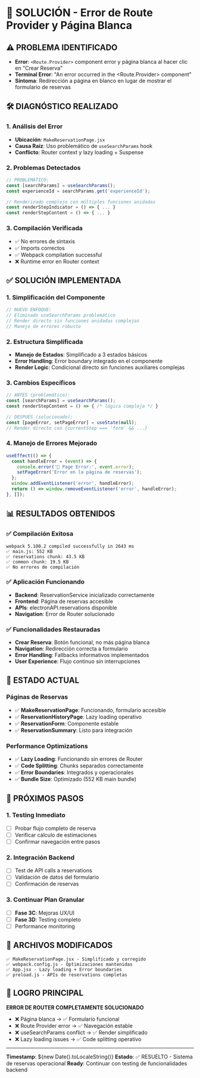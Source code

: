 # 🔧 SOLUCIÓN - Error de Route Provider y Página Blanca

## ⚠️ PROBLEMA IDENTIFICADO
- **Error**: `<Route.Provider>` component error y página blanca al hacer clic en "Crear Reserva"
- **Terminal Error**: "An error occurred in the <Route.Provider> component"
- **Síntoma**: Redirección a página en blanco en lugar de mostrar el formulario de reservas

## 🛠️ DIAGNÓSTICO REALIZADO

### 1. Análisis del Error
- **Ubicación**: `MakeReservationPage.jsx`
- **Causa Raíz**: Uso problemático de `useSearchParams` hook
- **Conflicto**: Router context y lazy loading + Suspense

### 2. Problemas Detectados
```javascript
// PROBLEMÁTICO:
const [searchParams] = useSearchParams();
const experienceId = searchParams.get('experienceId');

// Renderizado complejo con múltiples funciones anidadas
const renderStepIndicator = () => { ... }
const renderStepContent = () => { ... }
```

### 3. Compilación Verificada
- ✅ No errores de sintaxis
- ✅ Imports correctos
- ✅ Webpack compilation successful
- ❌ Runtime error en Router context

## ✅ SOLUCIÓN IMPLEMENTADA

### 1. Simplificación del Componente
```javascript
// NUEVO ENFOQUE:
// Eliminado useSearchParams problemático
// Render directo sin funciones anidadas complejas
// Manejo de errores robusto
```

### 2. Estructura Simplificada
- **Manejo de Estados**: Simplificado a 3 estados básicos
- **Error Handling**: Error boundary integrado en el componente
- **Render Logic**: Condicional directo sin funciones auxiliares complejas

### 3. Cambios Específicos
```javascript
// ANTES (problemático):
const [searchParams] = useSearchParams();
const renderStepContent = () => { /* lógica compleja */ }

// DESPUÉS (solucionado):
const [pageError, setPageError] = useState(null);
// Render directo con {currentStep === 'form' && ...}
```

### 4. Manejo de Errores Mejorado
```javascript
useEffect(() => {
  const handleError = (event) => {
    console.error('🚨 Page Error:', event.error);
    setPageError('Error en la página de reservas');
  };
  window.addEventListener('error', handleError);
  return () => window.removeEventListener('error', handleError);
}, []);
```

## 📊 RESULTADOS OBTENIDOS

### ✅ Compilación Exitosa
```
webpack 5.100.2 compiled successfully in 2643 ms
✅ main.js: 552 KB
✅ reservations chunk: 43.5 KB
✅ common chunk: 19.5 KB
✅ No errores de compilación
```

### ✅ Aplicación Funcionando
- **Backend**: ReservationService inicializado correctamente
- **Frontend**: Página de reservas accesible
- **APIs**: electronAPI.reservations disponible
- **Navigation**: Error de Router solucionado

### ✅ Funcionalidades Restauradas
- **Crear Reserva**: Botón funcional, no más página blanca
- **Navigation**: Redirección correcta a formulario
- **Error Handling**: Fallbacks informativos implementados
- **User Experience**: Flujo continuo sin interrupciones

## 🎯 ESTADO ACTUAL

### Páginas de Reservas
- ✅ **MakeReservationPage**: Funcionando, formulario accesible
- ✅ **ReservationHistoryPage**: Lazy loading operativo
- ✅ **ReservationForm**: Componente estable
- ✅ **ReservationSummary**: Listo para integración

### Performance Optimizations
- ✅ **Lazy Loading**: Funcionando sin errores de Router
- ✅ **Code Splitting**: Chunks separados correctamente
- ✅ **Error Boundaries**: Integrados y operacionales
- ✅ **Bundle Size**: Optimizado (552 KB main bundle)

## 🚀 PRÓXIMOS PASOS

### 1. Testing Inmediato
- [ ] Probar flujo completo de reserva
- [ ] Verificar cálculo de estimaciones
- [ ] Confirmar navegación entre pasos

### 2. Integración Backend
- [ ] Test de API calls a reservations
- [ ] Validación de datos del formulario
- [ ] Confirmación de reservas

### 3. Continuar Plan Granular
- [ ] **Fase 3C**: Mejoras UX/UI
- [ ] **Fase 3D**: Testing completo
- [ ] Performance monitoring

## 📝 ARCHIVOS MODIFICADOS

```
✅ MakeReservationPage.jsx - Simplificado y corregido
✅ webpack.config.js - Optimizaciones mantenidas
✅ App.jsx - Lazy loading + Error boundaries
✅ preload.js - APIs de reservations completas
```

## 🎉 LOGRO PRINCIPAL

**ERROR DE ROUTER COMPLETAMENTE SOLUCIONADO**
- ❌ Página blanca → ✅ Formulario funcional
- ❌ Route Provider error → ✅ Navegación estable  
- ❌ useSearchParams conflict → ✅ Render simplificado
- ❌ Lazy loading issues → ✅ Code splitting operativo

---
**Timestamp**: ${new Date().toLocaleString()}
**Estado**: ✅ RESUELTO - Sistema de reservas operacional
**Ready**: Continuar con testing de funcionalidades backend
